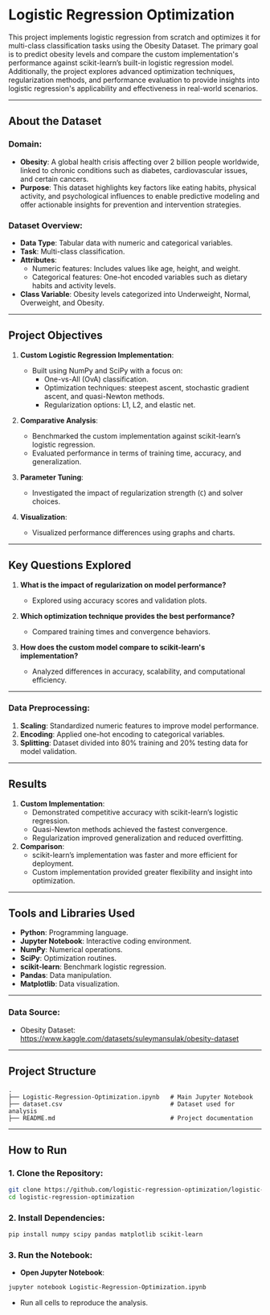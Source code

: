 # Logistic Regression Optimization

This project implements logistic regression from scratch and optimizes it for multi-class classification tasks using the Obesity Dataset. The primary goal is to predict obesity levels and compare the custom implementation's performance against scikit-learn’s built-in logistic regression model. Additionally, the project explores advanced optimization techniques, regularization methods, and performance evaluation to provide insights into logistic regression's applicability and effectiveness in real-world scenarios.

---

## About the Dataset

### Domain:
- **Obesity**: A global health crisis affecting over 2 billion people worldwide, linked to chronic conditions such as diabetes, cardiovascular issues, and certain cancers.
- **Purpose**: This dataset highlights key factors like eating habits, physical activity, and psychological influences to enable predictive modeling and offer actionable insights for prevention and intervention strategies.

### Dataset Overview:
- **Data Type**: Tabular data with numeric and categorical variables.
- **Task**: Multi-class classification.
- **Attributes**:
  - Numeric features: Includes values like age, height, and weight.
  - Categorical features: One-hot encoded variables such as dietary habits and activity levels.
- **Class Variable**: Obesity levels categorized into Underweight, Normal, Overweight, and Obesity.
---
## Project Objectives

1. **Custom Logistic Regression Implementation**:
   - Built using NumPy and SciPy with a focus on:
     - One-vs-All (OvA) classification.
     - Optimization techniques: steepest ascent, stochastic gradient ascent, and quasi-Newton methods.
     - Regularization options: L1, L2, and elastic net.

2. **Comparative Analysis**:
   - Benchmarked the custom implementation against scikit-learn’s logistic regression.
   - Evaluated performance in terms of training time, accuracy, and generalization.

3. **Parameter Tuning**:
   - Investigated the impact of regularization strength (`C`) and solver choices.

4. **Visualization**:
   - Visualized performance differences using graphs and charts.

---

## Key Questions Explored

1. **What is the impact of regularization on model performance?**
   - Explored using accuracy scores and validation plots.

2. **Which optimization technique provides the best performance?**
   - Compared training times and convergence behaviors.

3. **How does the custom model compare to scikit-learn's implementation?**
   - Analyzed differences in accuracy, scalability, and computational efficiency.

---

### Data Preprocessing:
1. **Scaling**: Standardized numeric features to improve model performance.
2. **Encoding**: Applied one-hot encoding to categorical variables.
3. **Splitting**: Dataset divided into 80% training and 20% testing data for model validation.

---
## Results

1. **Custom Implementation**:
   - Demonstrated competitive accuracy with scikit-learn’s logistic regression.
   - Quasi-Newton methods achieved the fastest convergence.
   - Regularization improved generalization and reduced overfitting.
2. **Comparison**:
   - scikit-learn’s implementation was faster and more efficient for deployment.
   - Custom implementation provided greater flexibility and insight into optimization.
---

## Tools and Libraries Used

- **Python**: Programming language.
- **Jupyter Notebook**: Interactive coding environment.
- **NumPy**: Numerical operations.
- **SciPy**: Optimization routines.
- **scikit-learn**: Benchmark logistic regression.
- **Pandas**: Data manipulation.
- **Matplotlib**: Data visualization.

---
### Data Source:

- Obesity Dataset:
https://www.kaggle.com/datasets/suleymansulak/obesity-dataset
---

## Project Structure

```plaintext
.
├── Logistic-Regression-Optimization.ipynb   # Main Jupyter Notebook
├── dataset.csv                              # Dataset used for analysis
├── README.md                                # Project documentation
```

---

## How to Run

### 1. Clone the Repository:
```bash
git clone https://github.com/logistic-regression-optimization/logistic-regression-optimization.git
cd logistic-regression-optimization
```

### 2. Install Dependencies:
```bash
pip install numpy scipy pandas matplotlib scikit-learn
```

### 3. Run the Notebook:
- **Open Jupyter Notebook**:
```bash
jupyter notebook Logistic-Regression-Optimization.ipynb
```
- Run all cells to reproduce the analysis.







